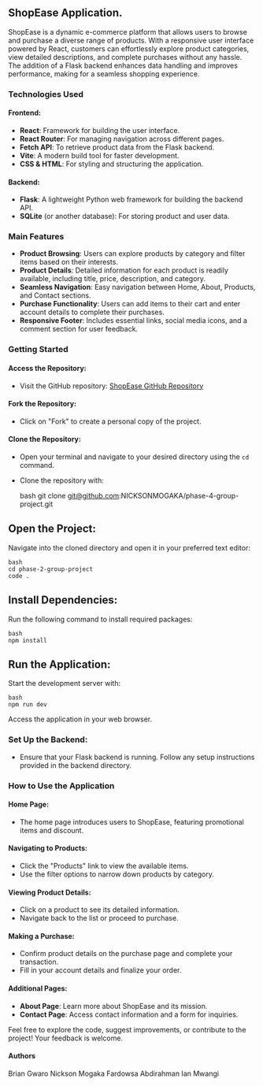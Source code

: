 ## ShopEase Application.

ShopEase is a dynamic e-commerce platform that allows users to browse and purchase a diverse range of products. With a responsive user interface powered by React, customers can effortlessly explore product categories, view detailed descriptions, and complete purchases without any hassle. The addition of a Flask backend enhances data handling and improves performance, making for a seamless shopping experience.

### Technologies Used


#### Frontend:
- **React**: Framework for building the user interface.
- **React Router**: For managing navigation across different pages.
- **Fetch API**: To retrieve product data from the Flask backend.
- **Vite**: A modern build tool for faster development.
- **CSS & HTML**: For styling and structuring the application.

#### Backend:
- **Flask**: A lightweight Python web framework for building the backend API.
- **SQLite** (or another database): For storing product and user data.

### Main Features

- **Product Browsing**: Users can explore products by category and filter items based on their interests.
- **Product Details**:  Detailed information for each product is readily available, including title, price, description, and category.
- **Seamless Navigation**: Easy navigation between Home, About, Products, and Contact sections.
- **Purchase Functionality**: Users can add items to their cart and enter account details to complete their purchases.
- **Responsive Footer**: Includes essential links, social media icons, and a comment section for user feedback.

### Getting Started

#### Access the Repository:
- Visit the GitHub repository: [ShopEase GitHub Repository](https://github.com/NICKSONMOGAKA/phase-4-group-project)

#### Fork the Repository:
- Click on "Fork" to create a personal copy of the project.

#### Clone the Repository:
- Open your terminal and navigate to your desired directory using the `cd` command.
- Clone the repository with:

    bash
    git clone git@github.com:NICKSONMOGAKA/phase-4-group-project.git

## Open the Project:

Navigate into the cloned directory and open it in your preferred text editor:

    bash
    cd phase-2-group-project
    code .

## Install Dependencies:

Run the following command to install required packages:

    bash
    npm install

## Run the Application:

Start the development server with:

    bash
    npm run dev

Access the application in your web browser.

### Set Up the Backend:
- Ensure that your Flask backend is running. Follow any setup instructions provided in the backend directory.

### How to Use the Application

#### Home Page:
- The home page introduces users to ShopEase, featuring promotional items and discount.


#### Navigating to Products:
- Click the "Products" link to view the available items.
- Use the filter options to narrow down products by category.

#### Viewing Product Details:
- Click on a product to see its detailed information.
- Navigate back to the list or proceed to purchase.

#### Making a Purchase:
- Confirm product details on the purchase page and complete your transaction.
- Fill in your account details and finalize your order.

#### Additional Pages:
- **About Page**: Learn more about ShopEase and its mission.
- **Contact Page**: Access contact information and a form for inquiries.

Feel free to explore the code, suggest improvements, or contribute to the project! Your feedback is welcome.

#### Authors
Brian Gwaro
Nickson Mogaka
Fardowsa Abdirahman
Ian Mwangi
